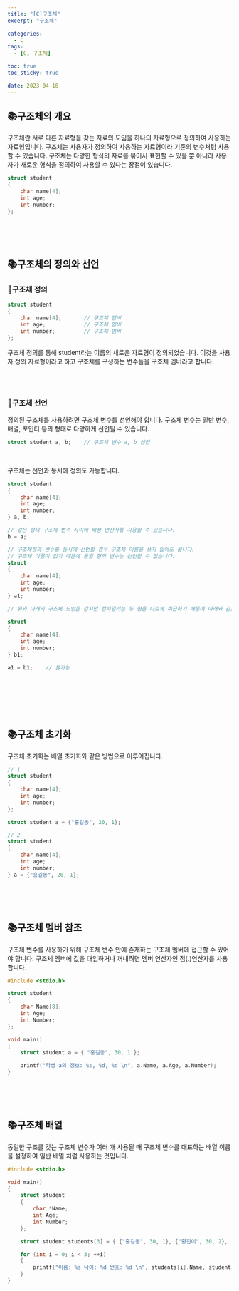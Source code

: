 ```yaml
---
title: "[C]구조체"
excerpt: "구조체"

categories:
  - C
tags:
  - [C, 구조체]

toc: true
toc_sticky: true

date: 2023-04-18
---
```


## 📚구조체의 개요
구조체란 서로 다른 자료형을 갖는 자료의 모임을 하나의 자료형으로 정의하여 사용하는 자료형입니다. 구조체는 사용자가 정의하여 사용하는 자료형이라 기존의 변수처럼 사용할 수 있습니다. 구조체는 다양한 형식의 자료를 묶어서 표현할 수 있을 뿐 아니라 사용자가 새로운 형식을 정의하여 사용할 수 있다는 장점이 있습니다.

```c
struct student
{
    char name[4];
    int age;
    int number;
};
```

<br><br><br>

## 📚구조체의 정의와 선언
### 📄구조체 정의

```c
struct student
{
    char name[4];       // 구조체 멤버
    int age;            // 구조체 멤버
    int number;         // 구조체 멤버
};
```

구조체 정의를 통해 student라는 이름의 새로운 자료형이 정의되었습니다. 이것을 사용자 정의 자료형이라고 하고 구조체를 구성하는 변수들을 구조체 멤버라고 합니다.

<br><br>

### 📄구조체 선언
정의된 구조체를 사용하려면 구조체 변수를 선언해야 합니다. 구조체 변수는 일반 변수, 배열, 포인터 등의 형태로 다양하게 선언될 수 있습니다.

```c
struct student a, b;    // 구조체 변수 a, b 선언
```

<br>

구조체는 선언과 동시에 정의도 가능합니다.
```c
struct student
{
    char name[4];
    int age;
    int number;
} a, b;

// 같은 형의 구조체 변수 사이에 배정 연산자를 사용할 수 있습니다.
b = a;

// 구조체형과 변수를 동시에 선언할 경우 구조체 이름을 쓰지 않아도 됩니다.
// 구조체 이름이 없기 때문에 동일 형의 변수는 선언할 수 없습니다.
struct
{
    char name[4];
    int age;
    int number;
} a1;

// 위와 아래의 구조체 모양은 같지만 컴파일러는 두 형을 다르게 취급하기 때문에 아래와 같은 배정은 불가능합니다.

struct
{
    char name[4];
    int age;
    int number;
} b1;

a1 = b1;    // 불가능
```

<br>



<br><br><br>

## 📚구조체 초기화
구조체 초기화는 배열 초기화와 같은 방법으로 이루어집니다.

```c
// 1
struct student
{
    char name[4];
    int age;
    int number;
};

struct student a = {"홍길동", 20, 1};

// 2
struct student
{
    char name[4];
    int age;
    int number;
} a = {"홍길동", 20, 1};
```

<br><br><br>

## 📚구조체 멤버 참조
구조체 변수를 사용하기 위해 구조체 변수 안에 존재하는 구조체 멤버에 접근할 수 있어야 합니다. 구조체 멤버에 값을 대입하거나 꺼내려면 멤버 연산자인 점(.)연산자를 사용합니다.

```c
#include <stdio.h>

struct student
{
    char Name[8];
    int Age;
    int Number;
};

void main()
{
    struct student a = { "홍길동", 30, 1 };

    printf("학생 a의 정보: %s, %d, %d \n", a.Name, a.Age, a.Number);
}
```

<br><br><br>

## 📚구조체 배열
동일한 구조를 갖는 구조체 변수가 여러 개 사용될 때 구조체 변수를 대표하는 배열 이름을 설정하여 일반 배열 처럼 사용하는 것입니다.

```c
#include <stdio.h>

void main()
{
    struct student
    {
        char *Name;
        int Age;
        int Number;
    };

    struct student students[3] = { {"홍길동", 30, 1}, {"황진이", 30, 2}, {"임꺽정", 29, 3} };

    for (int i = 0; i < 3; ++i)
    {
        printf("이름: %s 나이: %d 번호: %d \n", students[i].Name, students[i].Age, students[i].Number);
    }
}
```